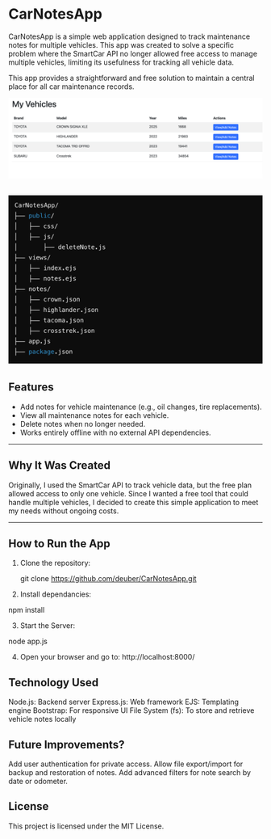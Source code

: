 # CarNotesApp

CarNotesApp is a simple web application designed to track maintenance notes for multiple vehicles. This app was created to solve a specific problem where the SmartCar API no longer allowed free access to manage multiple vehicles, limiting its usefulness for tracking all vehicle data. 

This app provides a straightforward and free solution to maintain a central place for all car maintenance records.

![Demo Image](https://raw.githubusercontent.com/deuber/CarNotesApp/main/My-Vehicles-demo.png)

![Folder Image](https://raw.githubusercontent.com/deuber/CarNotesApp/main/folderView.png)
---

## Features
- Add notes for vehicle maintenance (e.g., oil changes, tire replacements).
- View all maintenance notes for each vehicle.
- Delete notes when no longer needed.
- Works entirely offline with no external API dependencies.

---

## Why It Was Created
Originally, I used the SmartCar API to track vehicle data, but the free plan allowed access to only one vehicle. Since I wanted a free tool that could handle multiple vehicles, I decided to create this simple application to meet my needs without ongoing costs.

---

## How to Run the App
1. Clone the repository:

   git clone https://github.com/deuber/CarNotesApp.git

2. Install dependancies:

npm install

3. Start the Server:

node app.js

4. Open your browser and go to:
http://localhost:8000/


## Technology Used
Node.js: Backend server
Express.js: Web framework
EJS: Templating engine
Bootstrap: For responsive UI
File System (fs): To store and retrieve vehicle notes locally


## Future Improvements?
Add user authentication for private access.
Allow file export/import for backup and restoration of notes.
Add advanced filters for note search by date or odometer.

## License
This project is licensed under the MIT License.




